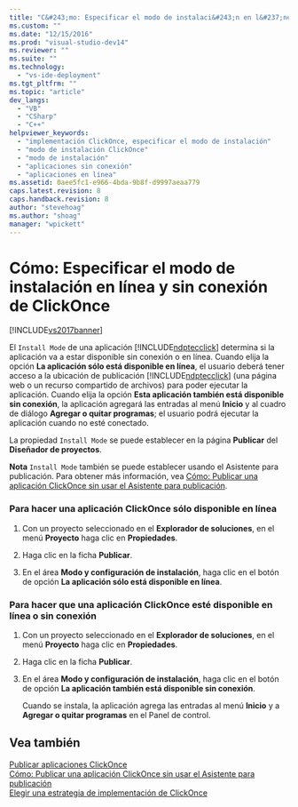 ```yaml
---
title: "C&#243;mo: Especificar el modo de instalaci&#243;n en l&#237;nea y sin conexi&#243;n de ClickOnce | Microsoft Docs"
ms.custom: ""
ms.date: "12/15/2016"
ms.prod: "visual-studio-dev14"
ms.reviewer: ""
ms.suite: ""
ms.technology: 
  - "vs-ide-deployment"
ms.tgt_pltfrm: ""
ms.topic: "article"
dev_langs: 
  - "VB"
  - "CSharp"
  - "C++"
helpviewer_keywords: 
  - "implementación ClickOnce, especificar el modo de instalación"
  - "modo de instalación ClickOnce"
  - "modo de instalación"
  - "aplicaciones sin conexión"
  - "aplicaciones en línea"
ms.assetid: 0aee5fc1-e966-4bda-9b8f-d9997aeaa779
caps.latest.revision: 8
caps.handback.revision: 8
author: "stevehoag"
ms.author: "shoag"
manager: "wpickett"
---
```

# C&#243;mo: Especificar el modo de instalaci&#243;n en l&#237;nea y sin conexi&#243;n de ClickOnce
[!INCLUDE[vs2017banner](../code-quality/includes/vs2017banner.md)]

El `Install Mode` de una aplicación [!INCLUDE[ndptecclick](../deployment/includes/ndptecclick_md.md)] determina si la aplicación va a estar disponible sin conexión o en línea.  Cuando elija la opción **La aplicación sólo está disponible en línea**, el usuario deberá tener acceso a la ubicación de publicación [!INCLUDE[ndptecclick](../deployment/includes/ndptecclick_md.md)] \(una página web o un recurso compartido de archivos\) para poder ejecutar la aplicación.  Cuando elija la opción **Esta aplicación también está disponible sin conexión**, la aplicación agregará las entradas al menú **Inicio** y al cuadro de diálogo **Agregar o quitar programas**; el usuario podrá ejecutar la aplicación cuando no esté conectado.  
  
 La propiedad `Install Mode` se puede establecer en la página **Publicar** del **Diseñador de proyectos**.  
  
 **Nota** `Install Mode` también se puede establecer usando el Asistente para publicación.  Para obtener más información, vea [Cómo: Publicar una aplicación ClickOnce sin usar el Asistente para publicación](../deployment/how-to-publish-a-clickonce-application-using-the-publish-wizard.md).  
  
### Para hacer una aplicación ClickOnce sólo disponible en línea  
  
1.  Con un proyecto seleccionado en el **Explorador de soluciones**, en el menú **Proyecto** haga clic en **Propiedades**.  
  
2.  Haga clic en la ficha **Publicar**.  
  
3.  En el área **Modo y configuración de instalación**, haga clic en el botón de opción **La aplicación sólo está disponible en línea**.  
  
### Para hacer que una aplicación ClickOnce esté disponible en línea o sin conexión  
  
1.  Con un proyecto seleccionado en el **Explorador de soluciones**, en el menú **Proyecto** haga clic en **Propiedades**.  
  
2.  Haga clic en la ficha **Publicar**.  
  
3.  En el área **Modo y configuración de instalación**, haga clic en el botón de opción **La aplicación también está disponible sin conexión**.  
  
     Cuando se instala, la aplicación agrega las entradas al menú **Inicio** y a **Agregar o quitar programas** en el Panel de control.  
  
## Vea también  
 [Publicar aplicaciones ClickOnce](../deployment/publishing-clickonce-applications.md)   
 [Cómo: Publicar una aplicación ClickOnce sin usar el Asistente para publicación](../deployment/how-to-publish-a-clickonce-application-using-the-publish-wizard.md)   
 [Elegir una estrategia de implementación de ClickOnce](../deployment/choosing-a-clickonce-deployment-strategy.md)